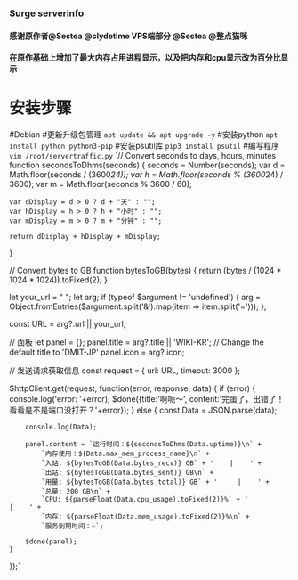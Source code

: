 ### Surge serverinfo
#### 感谢原作者@Sestea @clydetime  VPS端部分 @Sestea @整点猫咪
#### 在原作基础上增加了最大内存占用进程显示，以及把内存和cpu显示改为百分比显示

# 安装步骤
#Debian
#更新升级包管理
`apt update && apt upgrade -y`
#安装python
`apt install python python3-pip`
#安装psutil库
`pip3 install psutil`
#编写程序
`vim /root/servertraffic.py`
`// Convert seconds to days, hours, minutes
function secondsToDhms(seconds) {
    seconds = Number(seconds);
    var d = Math.floor(seconds / (3600*24));
    var h = Math.floor(seconds % (3600*24) / 3600);
    var m = Math.floor(seconds % 3600 / 60);
    
    var dDisplay = d > 0 ? d + "天" : "";
    var hDisplay = h > 0 ? h + "小时" : "";
    var mDisplay = m > 0 ? m + "分钟" : "";
    
    return dDisplay + hDisplay + mDisplay; 
}

// Convert bytes to GB
function bytesToGB(bytes) {
    return (bytes / (1024 * 1024 * 1024)).toFixed(2);
}

let your_url = " ";
let arg;
if (typeof $argument != 'undefined') {
    arg = Object.fromEntries($argument.split('&').map(item => item.split('=')));
};

const URL = arg?.url || your_url;

// 面板
let panel = {};
panel.title = arg?.title || 'WIKI-KR';  // Change the default title to 'DMIT-JP'
panel.icon = arg?.icon;

// 发送请求获取信息
const request = {
    url: URL,
    timeout: 3000
};

$httpClient.get(request, function(error, response, data) {
    if (error) {
        console.log('error: '+error);
        $done({title:'啊呃～', content:'完蛋了，出错了！看看是不是端口没打开？'+error});
    } else  {
        const Data = JSON.parse(data);
        
        console.log(Data);

        panel.content = `运行时间：${secondsToDhms(Data.uptime)}\n` +
            `内存使用：${Data.max_mem_process_name}\n` +
            `入站: ${bytesToGB(Data.bytes_recv)} GB` + '    |    ' + 
            `出站: ${bytesToGB(Data.bytes_sent)} GB\n` +
            `用量: ${bytesToGB(Data.bytes_total)} GB` + '     |    ' + 
            `总量: 200 GB\n` +
            `CPU: ${parseFloat(Data.cpu_usage).toFixed(2)}%` + '           |    ' + 
            `内存: ${parseFloat(Data.mem_usage).toFixed(2)}%\n` +
            `服务到期时间：♾️`;

        $done(panel);
    }
});`





